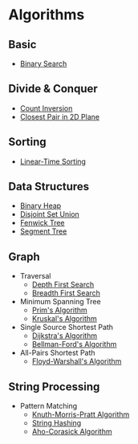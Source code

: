 # Algorithms

## Basic

+ [Binary Search](./binary-search.md)

## Divide & Conquer

+ [Count Inversion](./count-inversion.md)
+ [Closest Pair in 2D Plane](./closest-pair-in-2D-plane.md)

## Sorting

+ [Linear-Time Sorting](linear-sorting.md)

## Data Structures

+ [Binary Heap](./binary-heap.md)
+ [Disjoint Set Union](./dsu.md)
+ [Fenwick Tree](./fenwick-tree.md)
+ [Segment Tree](./segment-tree.md)

## Graph

+ Traversal
    - [Depth First Search](./dfs.md)
    - [Breadth First Search](./bfs.md)
+ Minimum Spanning Tree
    - [Prim's Algorithm](./prim.md)
    - [Kruskal's Algorithm](./kruskal.md)
+ Single Source Shortest Path
    - [Dijkstra's Algorithm](./dijkstra.md)
    - [Bellman-Ford's Algorithm](./bellman-ford.md)
+ All-Pairs Shortest Path
    - [Floyd-Warshall's Algorithm](./floyd-warshall.md)

## String Processing

+ Pattern Matching
    - [Knuth-Morris-Pratt Algorithm](./kmp.md)
    - [String Hashing](./str-hash.md)
    - [Aho-Corasick Algorithm](./ac-automaton.md)
